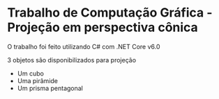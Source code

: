 # Trabalho de Computação Gráfica - Projeção em perspectiva cônica
O trabalho foi feito utilizando C# com .NET Core v6.0

 3 objetos são disponibilizados para projeção
- Um cubo
- Uma pirâmide
- Um prisma pentagonal